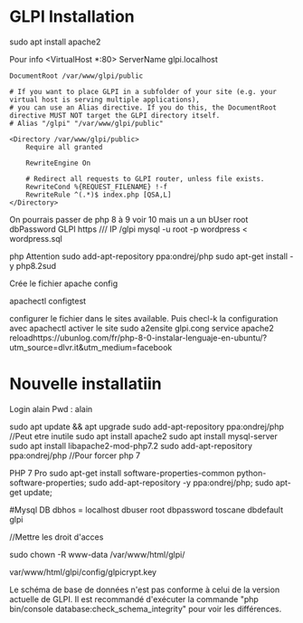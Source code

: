 # GLPI Installation

sudo apt install apache2

Pour info
<VirtualHost *:80>
    ServerName glpi.localhost

    DocumentRoot /var/www/glpi/public

    # If you want to place GLPI in a subfolder of your site (e.g. your virtual host is serving multiple applications),
    # you can use an Alias directive. If you do this, the DocumentRoot directive MUST NOT target the GLPI directory itself.
    # Alias "/glpi" "/var/www/glpi/public"

    <Directory /var/www/glpi/public>
        Require all granted

        RewriteEngine On

        # Redirect all requests to GLPI router, unless file exists.
        RewriteCond %{REQUEST_FILENAME} !-f
        RewriteRule ^(.*)$ index.php [QSA,L]
    </Directory>
</VirtualHost>


On pourrais passer de php 8 à 9 voir 10 mais un a un
bUser root  
dbPassword GLPI
https /// IP /glpi
mysql -u root -p wordpress < wordpress.sql

php Attention
sudo add-apt-repository ppa:ondrej/php
sudo apt-get install -y php8.2sud

Crée le fichier apache config

apachectl configtest


configurer le fichier dans le sites available.
Puis checl-k la configuration avec apachectl
activer le site sudo a2ensite glpi.cong
service apache2 
reloadhttps://ubunlog.com/fr/php-8-0-instalar-lenguaje-en-ubuntu/?utm_source=dlvr.it&utm_medium=facebook

# Nouvelle installatiin
Login alain
Pwd : alain

sudo apt update && apt upgrade
sudo add-apt-repository ppa:ondrej/php //Peut etre inutile
sudo apt install apache2
sudo apt install mysql-server
sudo apt install libapache2-mod-php7.2
sudo add-apt-repository ppa:ondrej/php //Pour forcer php 7

PHP 7 Pro
sudo apt-get install software-properties-common python-software-properties;
sudo add-apt-repository -y ppa:ondrej/php;
sudo apt-get update;

#Mysql DB
dbhos = localhost
dbuser  root
dbpassword toscane
dbdefault glpi

//Mettre les droit d'acces

sudo chown -R www-data /var/www/html/glpi/

var/www/html/glpi/config/glpicrypt.key


Le schéma de base de données n'est pas conforme à celui de la version actuelle de GLPI. Il est recommandé d'exécuter la commande "php bin/console database:check_schema_integrity" pour voir les différences.